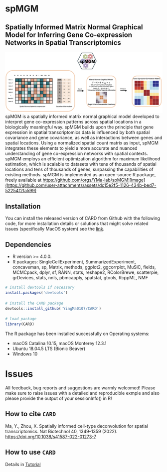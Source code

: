 # spMGM

## Spatially Informed Matrix Normal Graphical Model for Inferring Gene Co-expression Networks in Spatial Transcriptomics


![CARD\_pipeline](spMGM_Logo.png)
spMGM is a spatially informed matrix normal graphical model developed to interpret gene co-expression patterns across spatial locations in a biologically meaningful way. spMGM builds upon the principle that gene expression in spatial transcriptomics data is influenced by both spatial covariance and gene covariance, as well as interactions between genes and spatial locations. Using a normalized spatial count matrix as input, spMGM integrates these elements to yield a more accurate and nuanced understanding of gene co-expression networks with spatial contexts. spMGM employs an efficient optimization algorithm for maximum likelihood estimation, which is scalable to datasets with tens of thousands of spatial locations and tens of thousands of genes, surpassing the capabilities of existing methods. spMGM is implemented as an open-source R package, freely available at https://github.com/orgs/YMa-lab/spMGM![image](https://github.com/user-attachments/assets/dc15e2f5-1126-434b-bed7-52254f2fa599)

Installation
------------
You can install the released version of CARD from Github with the following code, for more installation details or solutions that might solve related issues (specifically MacOS system) see the [link](https://yma-lab.github.io/CARD/documentation/02_installation.html).

## Dependencies 
* R version >= 4.0.0.
* R packages: SingleCellExperiment, SummarizedExperiment, concaveman, sp, Matrix, methods, ggplot2, ggcorrplot, MuSiC, fields, MCMCpack, dplyr, sf, RANN, stats, reshape2, RColorBrewe, scatterpie, grDevices, stats, nnls, pbmcapply, spatstat, gtools, RcppML, NMF

``` r
# install devtools if necessary
install.packages('devtools')

# install the CARD package
devtools::install_github('YingMa0107/CARD')

# load package
library(CARD)

```
The R package has been installed successfully on Operating systems: 
* macOS Catalina 10.15, macOS Monterey 12.3.1
* Ubuntu 18.04.5 LTS (Bionic Beaver) 
* Windows 10

# Issues
All feedback, bug reports and suggestions are warmly welcomed! Please make sure to raise issues with a detailed and reproducible exmple and also please provide the output of your sessionInfo() in R! 

How to cite `CARD`
-------------------
Ma, Y., Zhou, X. Spatially informed cell-type deconvolution for spatial transcriptomics. Nat Biotechnol 40, 1349–1359 (2022). https://doi.org/10.1038/s41587-022-01273-7

How to use `CARD`
-------------------
Details in [Tutorial](https://yma-lab.github.io/CARD/)
